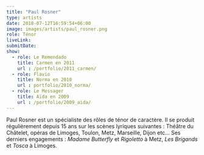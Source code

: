 ```yaml
---
title: "Paul Rosner"
type: artists
date: 2018-07-12T16:59:54+06:00
image: images/artists/paul_rosner.png
role: Ténor
liveLink: 
submitDate: 
show:
  - role: Le Remendado
    title: Carmen en 2011
    url : /portfolio/2011_carmen/
  - role: Flavio
    title: Norma en 2010
    url : portfolio/2010_norma/
  - role: Le Messager
    title: Aïda en 2009
    url : /portfolio/2009_aida/
---
```


Paul Rosner est un spécialiste des rôles de ténor de caractère. Il se produit régulièrement depuis 15 ans sur les scènes lyriques suivantes : Théâtre du Châtelet, opéras de Limoges, Toulon, Metz, Marseille, Dijon etc… Ses derniers engagements : *Madame Butterfly* et *Rigoletto* à Metz, *Les Brigands* et *Tosca* à Limoges.

